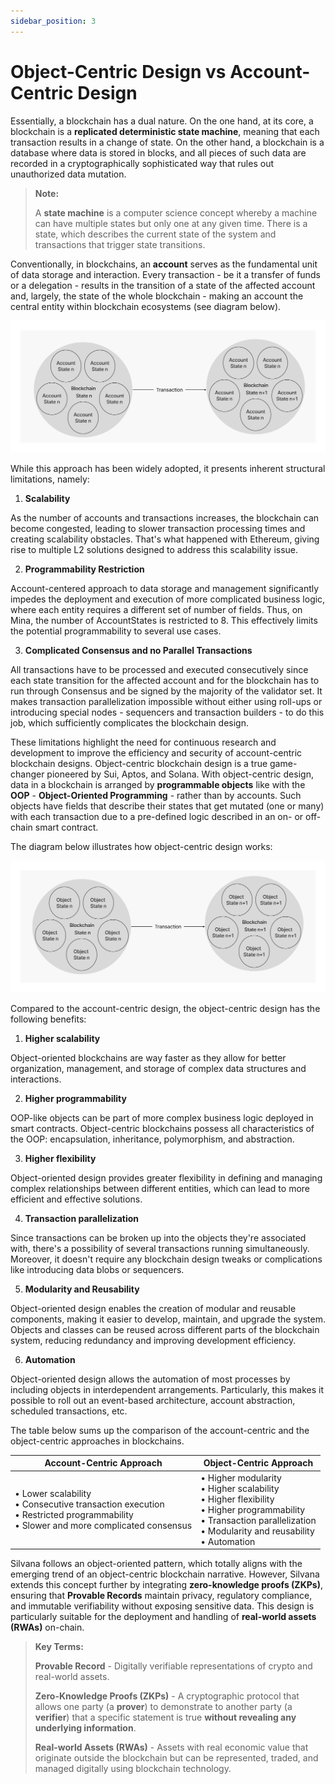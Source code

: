 ```yaml
---
sidebar_position: 3
---
```


# Object-Centric Design vs Account-Centric Design

Essentially, a blockchain has a dual nature. On the one hand, at its core, a blockchain is a **replicated deterministic state machine**, meaning that each transaction results in a change of state. On the other hand, a blockchain is a database where data is stored in blocks, and all pieces of such data are recorded in a cryptographically sophisticated way that rules out unauthorized data mutation.

> **Note:**  
>  
> A **state machine** is a computer science concept whereby a machine can have multiple states but only one at any given time. There is a state, which describes the current state of the system and transactions that trigger state transitions.

Conventionally, in blockchains, an **account** serves as the fundamental unit of data storage and interaction. Every transaction - be it a transfer of funds or a delegation - results in the transition of a state of the affected account and, largely, the state of the whole blockchain - making an account the central entity within blockchain ecosystems (see diagram below).

![Account-Centric Design](../img/account-centric-design.png)

While this approach has been widely adopted, it presents inherent structural limitations, namely:

1. **Scalability**

As the number of accounts and transactions increases, the blockchain can become congested, leading to slower transaction processing times and creating scalability obstacles. That's what happened with Ethereum, giving rise to multiple L2 solutions designed to address this scalability issue.

2. **Programmability Restriction**

Account-centered approach to data storage and management significantly impedes the deployment and execution of more complicated business logic, where each entity requires a different set of number of fields. Thus, on Mina, the number of AccountStates is restricted to 8. This effectively limits the potential programmability to several use cases.

3. **Complicated Consensus and no Parallel Transactions**

All transactions have to be processed and executed consecutively since each state transition for the affected account and for the blockchain has to run through Consensus and be signed by the majority of the validator set. It makes transaction parallelization impossible without either using roll-ups or introducing special nodes - sequencers and transaction builders - to do this job, which sufficiently complicates the blockchain design.

These limitations highlight the need for continuous research and development to improve the efficiency and security of account-centric blockchain designs. Object-centric blockchain design is a true game-changer pioneered by Sui, Aptos, and Solana. With object-centric design, data in a blockchain is arranged by **programmable objects** like with the **OOP** - **Object-Oriented Programming** - rather than by accounts. Such objects have fields that describe their states that get mutated (one or many) with each transaction due to a pre-defined logic described in an on- or off-chain smart contract. 

The diagram below illustrates how object-centric design works:

![Object-Centric Design](../img/object-centric-design.png)

Compared to the account-centric design, the object-centric design has the following benefits:

1. **Higher scalability**

Object-oriented blockchains are way faster as they allow for better organization, management, and storage of complex data structures and interactions.

2. **Higher programmability**

OOP-like objects can be part of more complex business logic deployed in smart contracts. Object-centric blockchains possess all characteristics of the OOP: encapsulation, inheritance, polymorphism, and abstraction.

3. **Higher flexibility**

Object-oriented design provides greater flexibility in defining and managing complex relationships between different entities, which can lead to more efficient and effective solutions.

4. **Transaction parallelization**

Since transactions can be broken up into the objects they're associated with, there's a possibility of several transactions running simultaneously. Moreover, it doesn't require any blockchain design tweaks or complications like introducing data blobs or sequencers.

5. **Modularity and Reusability**

Object-oriented design enables the creation of modular and reusable components, making it easier to develop, maintain, and upgrade the system. Objects and classes can be reused across different parts of the blockchain system, reducing redundancy and improving development efficiency.

6. **Automation**

Object-oriented design allows the automation of most processes by including objects in interdependent arrangements. Particularly, this makes it possible to roll out an event-based architecture, account abstraction, scheduled transactions, etc.

The table below sums up the comparison of the account-centric and the object-centric approaches in blockchains.

| Account-Centric Approach | Object-Centric Approach |
|--------------------------|-------------------------|
| • Lower scalability<br/>• Consecutive transaction execution<br/>• Restricted programmability<br/>• Slower and more complicated consensus | • Higher modularity<br/>• Higher scalability<br/>• Higher flexibility<br/>• Higher programmability<br/>• Transaction parallelization<br/>• Modularity and reusability<br/>• Automation |

Silvana follows an object-oriented pattern, which totally aligns with the emerging trend of an object-centric blockchain narrative. However, Silvana extends this concept further by integrating **zero-knowledge proofs (ZKPs)**, ensuring that **Provable Records** maintain privacy, regulatory compliance, and immutable verifiability without exposing sensitive data. This design is particularly suitable for the deployment and handling of **real-world assets (RWAs)** on-chain.

> **Key Terms:**
>  
> **Provable Record** - Digitally verifiable representations of crypto and real-world assets.
>  
> **Zero-Knowledge Proofs (ZKPs)** - A cryptographic protocol that allows one party (a **prover**) to demonstrate to another party (a **verifier**) that a specific statement is true **without revealing any underlying information**.
>  
> **Real-world Assets (RWAs)** - Assets with real economic value that originate outside the blockchain but can be represented, traded, and managed digitally using blockchain technology.